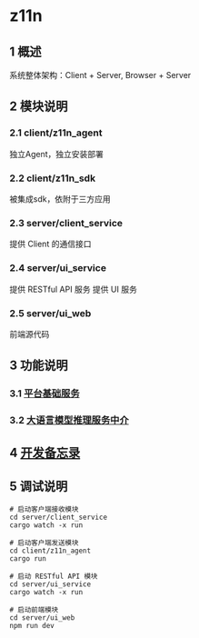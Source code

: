 # z11n
## 1 概述
系统整体架构：Client + Server, Browser + Server
## 2 模块说明
### 2.1 client/z11n_agent
独立Agent，独立安装部署
### 2.2 client/z11n_sdk
被集成sdk，依附于三方应用
### 2.3 server/client_service
提供 Client 的通信接口
### 2.4 server/ui_service
提供 RESTful API 服务
提供 UI 服务
### 2.5 server/ui_web
前端源代码
## 3 功能说明
### 3.1 [平台基础服务](./docs/platform_service.md)
### 3.2 [大语言模型推理服务中介](./docs/llm_task_broker.md)
## 4 [开发备忘录](./docs/dev_memo.md)
## 5 调试说明
```
# 启动客户端接收模块
cd server/client_service
cargo watch -x run

# 启动客户端发送模块
cd client/z11n_agent
cargo run

# 启动 RESTful API 模块
cd server/ui_service
cargo watch -x run

# 启动前端模块
cd server/ui_web
npm run dev
```